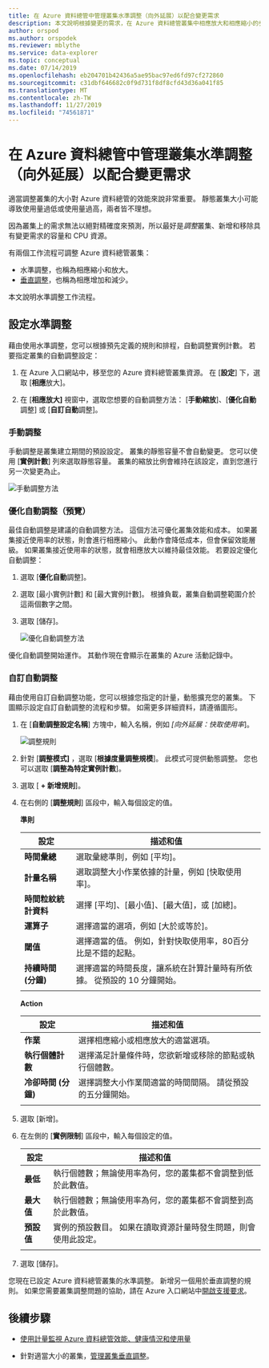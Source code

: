```yaml
---
title: 在 Azure 資料總管中管理叢集水準調整（向外延展）以配合變更需求
description: 本文說明根據變更的需求，在 Azure 資料總管叢集中相應放大和相應縮小的步驟。
author: orspod
ms.author: orspodek
ms.reviewer: mblythe
ms.service: data-explorer
ms.topic: conceptual
ms.date: 07/14/2019
ms.openlocfilehash: eb204701b42436a5ae95bac97ed6fd97cf272860
ms.sourcegitcommit: c31dbf646682c0f9d731f8df8cfd43d36a041f85
ms.translationtype: MT
ms.contentlocale: zh-TW
ms.lasthandoff: 11/27/2019
ms.locfileid: "74561871"
---
```

# <a name="manage-cluster-horizontal-scaling-scale-out-in-azure-data-explorer-to-accommodate-changing-demand"></a>在 Azure 資料總管中管理叢集水準調整（向外延展）以配合變更需求

適當調整叢集的大小對 Azure 資料總管的效能來說非常重要。 靜態叢集大小可能導致使用量過低或使用量過高，兩者皆不理想。

因為叢集上的需求無法以絕對精確度來預測，所以最好是*調整*叢集、新增和移除具有變更需求的容量和 CPU 資源。 

有兩個工作流程可調整 Azure 資料總管叢集： 

* 水準調整，也稱為相應縮小和放大。
* [垂直調整](manage-cluster-vertical-scaling.md)，也稱為相應增加和減少。

本文說明水準調整工作流程。

## <a name="configure-horizontal-scaling"></a>設定水準調整

藉由使用水準調整，您可以根據預先定義的規則和排程，自動調整實例計數。 若要指定叢集的自動調整設定：

1. 在 Azure 入口網站中，移至您的 Azure 資料總管叢集資源。 在 [**設定**] 下，選取 [**相應**放大]。 

2. 在 [**相應放大]** 視窗中，選取您想要的自動調整方法： [**手動縮放**]、[**優化自動**調整] 或 [**自訂自動**調整]。

### <a name="manual-scale"></a>手動調整

手動調整是叢集建立期間的預設設定。 叢集的靜態容量不會自動變更。 您可以使用 [**實例計數**] 列來選取靜態容量。 叢集的縮放比例會維持在該設定，直到您進行另一次變更為止。

   ![手動調整方法](media/manage-cluster-horizontal-scaling/manual-scale-method.png)

### <a name="optimized-autoscale-preview"></a>優化自動調整（預覽）

最佳自動調整是建議的自動調整方法。 這個方法可優化叢集效能和成本。 如果叢集接近使用率的狀態，則會進行相應縮小。 此動作會降低成本，但會保留效能層級。 如果叢集接近使用率的狀態，就會相應放大以維持最佳效能。 若要設定優化自動調整：

1. 選取 [**優化自動**調整]。 

1. 選取 [最小實例計數] 和 [最大實例計數]。 根據負載，叢集自動調整範圍介於這兩個數字之間。

1. 選取 [儲存]。

   ![優化自動調整方法](media/manage-cluster-horizontal-scaling/optimized-autoscale-method.png)

優化自動調整開始運作。 其動作現在會顯示在叢集的 Azure 活動記錄中。

### <a name="custom-autoscale"></a>自訂自動調整

藉由使用自訂自動調整功能，您可以根據您指定的計量，動態擴充您的叢集。 下圖顯示設定自訂自動調整的流程和步驟。 如需更多詳細資料，請遵循圖形。

1. 在 [**自動調整設定名稱**] 方塊中，輸入名稱，例如 *[向外延展：快取使用率*]。 

   ![調整規則](media/manage-cluster-horizontal-scaling/custom-autoscale-method.png)

2. 針對 [**調整模式]** ，選取 [**根據度量調整規模**]。 此模式可提供動態調整。 您也可以選取 [**調整為特定實例計數**]。

3. 選取 [ **+ 新增規則**]。

4. 在右側的 [**調整規則**] 區段中，輸入每個設定的值。

    **準則**

    | 設定 | 描述和值 |
    | --- | --- |
    | **時間彙總** | 選取彙總準則，例如 [平均]。 |
    | **計量名稱** | 選取調整大小作業依據的計量，例如 [快取使用率]。 |
    | **時間粒紋統計資料** | 選擇 [平均]、[最小值]、[最大值]，或 [加總]。 |
    | **運算子** | 選擇適當的選項，例如 [大於或等於]。 |
    | **閾值** | 選擇適當的值。 例如，針對快取使用率，80百分比是不錯的起點。 |
    | **持續時間 (分鐘)** | 選擇適當的時間長度，讓系統在計算計量時有所依據。 從預設的 10 分鐘開始。 |
    |  |  |

    **Action**

    | 設定 | 描述和值 |
    | --- | --- |
    | **作業** | 選擇相應縮小或相應放大的適當選項。 |
    | **執行個體計數** | 選擇滿足計量條件時，您欲新增或移除的節點或執行個體數。 |
    | **冷卻時間 (分鐘)** | 選擇調整大小作業間適當的時間間隔。 請從預設的五分鐘開始。 |
    |  |  |

5. 選取 [新增]。

6. 在左側的 [**實例限制**] 區段中，輸入每個設定的值。

    | 設定 | 描述和值 |
    | --- | --- |
    | **最低** | 執行個體數；無論使用率為何，您的叢集都不會調整到低於此數值。 |
    | **最大值** | 執行個體數；無論使用率為何，您的叢集都不會調整到高於此數值。 |
    | **預設值** | 實例的預設數目。 如果在讀取資源計量時發生問題，則會使用此設定。 |
    |  |  |

7. 選取 [儲存]。

您現在已設定 Azure 資料總管叢集的水準調整。 新增另一個用於垂直調整的規則。 如果您需要叢集調整問題的協助，請在 Azure 入口網站中[開啟支援要求](https://portal.azure.com/#blade/Microsoft_Azure_Support/HelpAndSupportBlade/overview)。

## <a name="next-steps"></a>後續步驟

* [使用計量監視 Azure 資料總管效能、健康情況和使用量](using-metrics.md)

* 針對適當大小的叢集，[管理叢集垂直調整](manage-cluster-vertical-scaling.md)。
